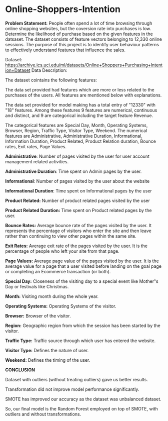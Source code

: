 # Online-Shoppers-Intention

**Problem Statement:**
People often spend a lot of time browsing through online shopping websites, but the coversion rate into purchases is low. Determine the likelihood of purchase based on the given features in the datsaset. The dataset consists of feature vectors belonging to 12,330 online sessions. The purpose of this project is to identify user behaviour patterns to effectively understand features that influence the sales.

Dataset: https://archive.ics.uci.edu/ml/datasets/Online+Shoppers+Purchasing+Intention+Dataset
Data Description:

The dataset cointains the following features:

The data set provided had features which are more or less related to the purchases of the users. All features are mentioned below with explanations.

The data set provided for model making has a total entry of "12330" with "18" features. Among these features 9 features are numerical, continuous and distinct, and 9 are categorical including the target feature Revenue.

The categorical features are Special Day, Month, Operating Systems, Browser, Region, Traffic Type, Visitor Type, Weekend. The numerical features are Administrative, Administrative Duration, Informational, Information Duration, Product Related, Product Relation duration, Bounce rates, Exit rates, Page Values.

**Administrative**: Number of pages visited by the user for user account management related activities.

**Administrative Duration**: Time spent on Admin pages by the user.

**Informational**: Number of pages visited by the user about the website

**Informational Duration**: Time spent on Informational pages by the user

**Product Related:** Number of product related pages visited by the user

**Product Related Duration:** Time spent on Product related pages by the user.

**Bounce Rates:** Average bounce rate of the pages visited by the user. It represents the percentage of visitors who enter the site and then leave rather than continuing to view other pages within the same site.

**Exit Rates:** Average exit rate of the pages visited by the user. It is the percentage of people who left your site from that page.

**Page Values:** Average page value of the pages visited by the user. It is the average value for a page that a user visited before landing on the goal page or completing an Ecommerce transaction (or both).

**Special Day:** Closeness of the visiting day to a special event like Mother‟s Day or festivals like Christmas.

**Month:** Visiting month during the whole year.

**Operating Systems:** Operating Systems of the visitor.

**Browser:** Browser of the visitor.

**Region:** Geographic region from which the session has been started by the visitor.

**Traffic Type:** Traffic source through which user has entered the website.

**Visitor Type:** Defines the nature of user.

**Weekend:** Defines the timing of the user.












**CONCLUSION**


Dataset with outliers (without treating outliers) gave us better results.

Transformation did not improve model performance significantly.

SMOTE has improved our accuracy as the dataset was unbalanced dataset.

So, our final model is the Random Forest employed on top of SMOTE, with outliers and without transformations.

